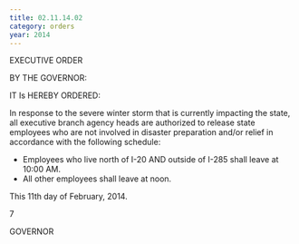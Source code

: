 ```yaml
---
title: 02.11.14.02
category: orders
year: 2014
---
```

 

EXECUTIVE ORDER

BY THE GOVERNOR:

IT Is HEREBY ORDERED:

In response to the severe winter storm that is currently impacting
the state, all executive branch agency heads are authorized to
release state employees who are not involved in disaster
preparation and/or relief in accordance with the following
schedule:

- Employees who live north of I-20 AND outside of I-285 shall
leave at 10:00 AM.
- All other employees shall leave at noon.

This 11th day of February, 2014.

 7

GOVERNOR


